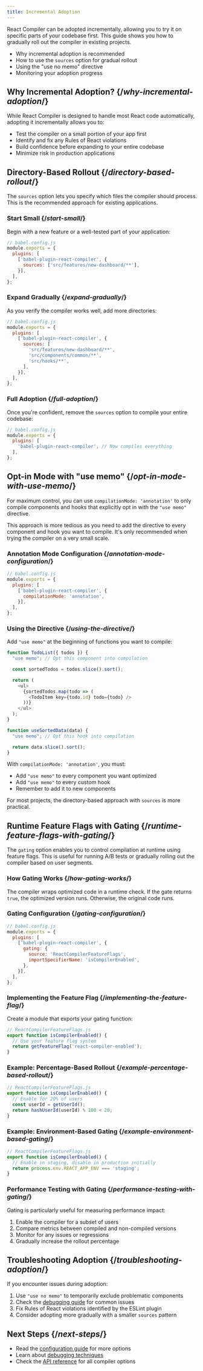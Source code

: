 ```yaml
---
title: Incremental Adoption
---
```


<Intro>
React Compiler can be adopted incrementally, allowing you to try it on specific parts of your codebase first. This guide shows you how to gradually roll out the compiler in existing projects.
</Intro>

<YouWillLearn>

* Why incremental adoption is recommended
* How to use the `sources` option for gradual rollout
* Using the "use no memo" directive
* Monitoring your adoption progress

</YouWillLearn>

## Why Incremental Adoption? {/*why-incremental-adoption*/}

While React Compiler is designed to handle most React code automatically, adopting it incrementally allows you to:

- Test the compiler on a small portion of your app first
- Identify and fix any Rules of React violations
- Build confidence before expanding to your entire codebase
- Minimize risk in production applications

## Directory-Based Rollout {/*directory-based-rollout*/}

The `sources` option lets you specify which files the compiler should process. This is the recommended approach for existing applications.

### Start Small {/*start-small*/}

Begin with a new feature or a well-tested part of your application:

```js
// babel.config.js
module.exports = {
  plugins: [
    ['babel-plugin-react-compiler', {
      sources: ['src/features/new-dashboard/**'],
    }],
  ],
};
```

### Expand Gradually {/*expand-gradually*/}

As you verify the compiler works well, add more directories:

```js
// babel.config.js
module.exports = {
  plugins: [
    ['babel-plugin-react-compiler', {
      sources: [
        'src/features/new-dashboard/**',
        'src/components/common/**',
        'src/hooks/**',
      ],
    }],
  ],
};
```

### Full Adoption {/*full-adoption*/}

Once you're confident, remove the `sources` option to compile your entire codebase:

```js
// babel.config.js
module.exports = {
  plugins: [
    'babel-plugin-react-compiler', // Now compiles everything
  ],
};
```

## Opt-in Mode with "use memo" {/*opt-in-mode-with-use-memo*/}

For maximum control, you can use `compilationMode: 'annotation'` to only compile components and hooks that explicitly opt in with the `"use memo"` directive.

<Note>
This approach is more tedious as you need to add the directive to every component and hook you want to compile. It's only recommended when trying the compiler on a very small scale.
</Note>

### Annotation Mode Configuration {/*annotation-mode-configuration*/}

```js
// babel.config.js
module.exports = {
  plugins: [
    ['babel-plugin-react-compiler', {
      compilationMode: 'annotation',
    }],
  ],
};
```

### Using the Directive {/*using-the-directive*/}

Add `"use memo"` at the beginning of functions you want to compile:

```js
function TodoList({ todos }) {
  "use memo"; // Opt this component into compilation

  const sortedTodos = todos.slice().sort();

  return (
    <ul>
      {sortedTodos.map(todo => (
        <TodoItem key={todo.id} todo={todo} />
      ))}
    </ul>
  );
}

function useSortedData(data) {
  "use memo"; // Opt this hook into compilation

  return data.slice().sort();
}
```

With `compilationMode: 'annotation'`, you must:
- Add `"use memo"` to every component you want optimized
- Add `"use memo"` to every custom hook
- Remember to add it to new components

For most projects, the directory-based approach with `sources` is more practical.

## Runtime Feature Flags with Gating {/*runtime-feature-flags-with-gating*/}

The `gating` option enables you to control compilation at runtime using feature flags. This is useful for running A/B tests or gradually rolling out the compiler based on user segments.

### How Gating Works {/*how-gating-works*/}

The compiler wraps optimized code in a runtime check. If the gate returns `true`, the optimized version runs. Otherwise, the original code runs.

### Gating Configuration {/*gating-configuration*/}

```js
// babel.config.js
module.exports = {
  plugins: [
    ['babel-plugin-react-compiler', {
      gating: {
        source: 'ReactCompilerFeatureFlags',
        importSpecifierName: 'isCompilerEnabled',
      },
    }],
  ],
};
```

### Implementing the Feature Flag {/*implementing-the-feature-flag*/}

Create a module that exports your gating function:

```js
// ReactCompilerFeatureFlags.js
export function isCompilerEnabled() {
  // Use your feature flag system
  return getFeatureFlag('react-compiler-enabled');
}
```

### Example: Percentage-Based Rollout {/*example-percentage-based-rollout*/}

```js
// ReactCompilerFeatureFlags.js
export function isCompilerEnabled() {
  // Enable for 20% of users
  const userId = getUserId();
  return hashUserId(userId) % 100 < 20;
}
```

### Example: Environment-Based Gating {/*example-environment-based-gating*/}

```js
// ReactCompilerFeatureFlags.js
export function isCompilerEnabled() {
  // Enable in staging, disable in production initially
  return process.env.REACT_APP_ENV === 'staging';
}
```

### Performance Testing with Gating {/*performance-testing-with-gating*/}

Gating is particularly useful for measuring performance impact:

1. Enable the compiler for a subset of users
2. Compare metrics between compiled and non-compiled versions
3. Monitor for any issues or regressions
4. Gradually increase the rollout percentage

## Troubleshooting Adoption {/*troubleshooting-adoption*/}

If you encounter issues during adoption:

1. Use `"use no memo"` to temporarily exclude problematic components
2. Check the [debugging guide](/learn/react-compiler/debugging) for common issues
3. Fix Rules of React violations identified by the ESLint plugin
4. Consider adopting more gradually with a smaller `sources` pattern

## Next Steps {/*next-steps*/}

- Read the [configuration guide](/learn/react-compiler/configuration) for more options
- Learn about [debugging techniques](/learn/react-compiler/debugging)
- Check the [API reference](/reference/react/react-compiler) for all compiler options